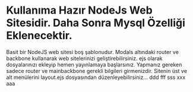 # Kullanıma Hazır NodeJs Web Sitesidir. Daha Sonra Mysql Özelliği Eklenecektir. 
Basit bir NodeJS web sitesi boş şablonudur.
Modals altındaki router ve backbone kullanarak web sitelerinizi geliştirebilirsiniz.
ejs olarak dosyalarınızı ekleyip hemen yayınlamaya başlarsınız.
Yapmanız gereken sadece router ve mainbackbone gerekli bilgileri girmenizdir.
Sitenin üst ve alt menülerini layout.ejs dosyasından düzenleyebilirsiniz...
ddd
fff
sss
xxx
aaa
